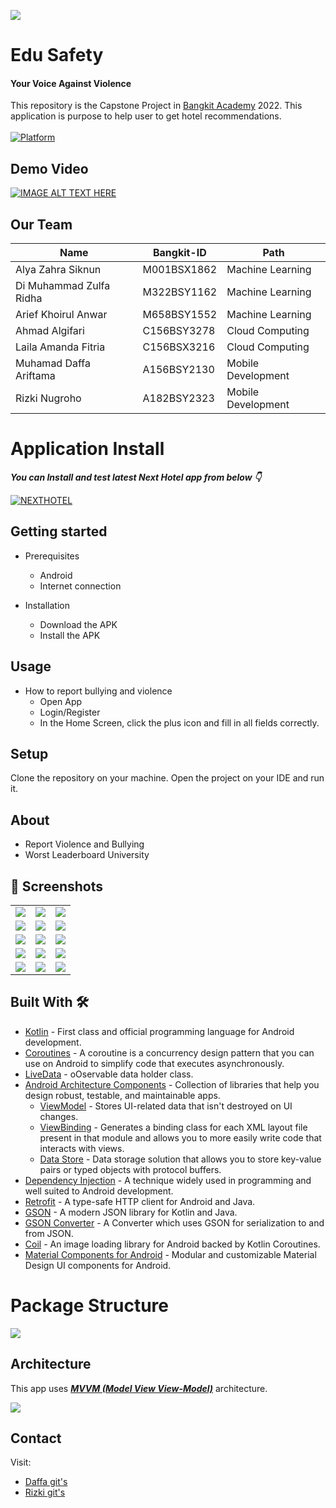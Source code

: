 ![](media/logo.png)

# **Edu Safety**

#### Your Voice Against Violence

This repository is the Capstone Project in [Bangkit Academy](https://grow.google/intl/id_id/bangkit/) 2022. This application is purpose to help user to get hotel recommendations.<br><br>
[![Platform](https://img.shields.io/badge/platform-Android-green.svg)](http://developer.android.com/index.html)<br>

## Demo Video
[![IMAGE ALT TEXT HERE](media/Frame_106.png)](https://drive.google.com/file/d/1RLlM7h8_eyaFOyGvSXGUZ13e0wtaAIUO/view?usp=sharing)

## Our Team
| Name                            | Bangkit-ID    | Path               |
| -------------                   | ------------- | -------------      |
| Alya Zahra Siknun               | M001BSX1862   | Machine Learning   |
| Di Muhammad Zulfa Ridha         | M322BSY1162   | Machine Learning   |
| Arief Khoirul Anwar             | M658BSY1552   | Machine Learning   |
| Ahmad Algifari                  | C156BSY3278   | Cloud Computing    |
| Laila Amanda Fitria             | C156BSX3216   | Cloud Computing    |
| Muhamad Daffa Ariftama          | A156BSY2130   | Mobile Development |
| Rizki Nugroho                   | A182BSY2323   | Mobile Development |


# Application Install

***You can Install and test latest Next Hotel app from below 👇***

[![NEXTHOTEL](https://img.shields.io/badge/EduSafety✅-APK-red.svg?style=for-the-badge&logo=android)](https://github.com/Next-Carlos/NP/releases/download/v1.0.0/app-debug.apk)


## Getting started
- Prerequisites
    - Android
    - Internet connection

- Installation
    - Download the APK
    - Install the APK

## Usage
- How to report bullying and violence
    - Open App
    - Login/Register
    - In the Home Screen, click the plus icon and fill in all fields correctly.

## Setup
Clone the repository on your machine. Open the project on your IDE and run it.

## About
- Report Violence and Bullying
- Worst Leaderboard University

## 📸 Screenshots
||||
|:----------------------------------------:|:-----------------------------------------:|:-----------------------------------------: |
| ![](media/screenshot/1.png) | ![](media/screenshot/2.png) | ![](media/screenshot/3.png) |
| ![](media/screenshot/4.png) | ![](media/screenshot/5.png) | ![](media/screenshot/6.png) |
| ![](media/screenshot/7.png) | ![](media/screenshot/8.png) | ![](media/screenshot/9.png) |
| ![](media/screenshot/10.png) | ![](media/screenshot/11.png) | ![](media/screenshot/12.png) |
| ![](media/screenshot/13.png) | ![](media/screenshot/14.png) | ![](media/screenshot/15.png) |

## Built With 🛠
- [Kotlin](https://kotlinlang.org/) - First class and official programming language for Android development.
- [Coroutines](https://kotlinlang.org/docs/reference/coroutines-overview.html) - A coroutine is a concurrency design pattern that you can use on Android to simplify code that executes asynchronously.
- [LiveData](https://developer.android.com/topic/libraries/architecture/livedata) -  oOservable data holder class.
- [Android Architecture Components](https://developer.android.com/topic/libraries/architecture) - Collection of libraries that help you design robust, testable, and maintainable apps.
    - [ViewModel](https://developer.android.com/topic/libraries/architecture/viewmodel) - Stores UI-related data that isn't destroyed on UI changes.
    - [ViewBinding](https://developer.android.com/topic/libraries/view-binding) - Generates a binding class for each XML layout file present in that module and allows you to more easily write code that interacts with views.
    - [Data Store](https://developer.android.com/topic/libraries/architecture/datastore) - Data storage solution that allows you to store key-value pairs or typed objects with protocol buffers.
- [Dependency Injection](https://developer.android.com/training/dependency-injection) - A technique widely used in programming and well suited to Android development.
- [Retrofit](https://square.github.io/retrofit/) - A type-safe HTTP client for Android and Java.
- [GSON](https://github.com/google/gson) - A modern JSON library for Kotlin and Java.
- [GSON Converter](https://github.com/square/retrofit/tree/master/retrofit-converters/gson) - A Converter which uses GSON for serialization to and from JSON.
- [Coil](https://github.com/coil-kt/coil) - An image loading library for Android backed by Kotlin Coroutines.
- [Material Components for Android](https://github.com/material-components/material-components-android) - Modular and customizable Material Design UI components for Android.

# Package Structure
![](media/structure_folder.png)

## Architecture
This app uses [***MVVM (Model View View-Model)***](https://developer.android.com/jetpack/docs/guide#recommended-app-arch) architecture.

![](https://developer.android.com/topic/libraries/architecture/images/final-architecture.png)

## Contact
Visit:
- [Daffa git's](https://github.com/daffaariftama)
- [Rizki git's](https://github.com/sinugrepo)
